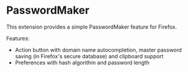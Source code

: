 PasswordMaker
=============

This extension provides a simple PasswordMaker feature for Firefox.

Features:
* Action button with domain name autocompletion, master password saving (in Firefox's secure database) and clipboard support
* Preferences with hash algorithm and password length
